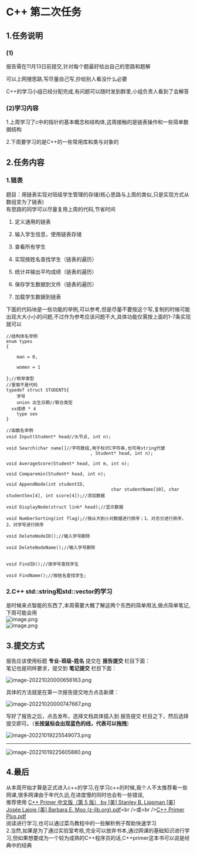 # C++ 第二次任务
## 1.任务说明
### (1)
报告需在11月13日前提交,针对每个题最好给出自己的思路和题解

可以上网搜思路,写尽量自己写,抄给别人看没什么必要

C++的学习小组已经分配完成,有问题可以随时发到群里,小组负责人看到了会解答
### (2)学习内容
1.上周学习了c中的指针的基本概念和结构体,这周接触的是链表操作和一些简单数据结构

2.下周要学习的是C++的一些常用库和类与对象的
## 2.任务内容
### 1.链表

题目：用链表实现对班级学生管理的存储(核心思路与上周的类似,只是实现方式从数组变为了链表)<br />有思路的同学可以尽量复用上周的代码,节省时间

1. 定义通用的链表
2. 输入学生信息，使用链表存储
3. 查看所有学生

4. 实现按姓名查找学生（链表的遍历）
5. 统计并输出平均成绩（链表的遍历）
6. 保存学生数据到文件（链表的遍历）
7. 加载学生数据到链表

下面的代码块是一些功能的举例,可以参考,但是尽量不要按这个写,复制的时候可能出现大大小小的问题,不过作为参考应该问题不大,具体功能仅需按上面的1-7条实现就可以
```
//结构体名举例
enum types
{

	man = 0,

	women = 1

};//枚举类型
//里面不是代码
typedef struct STUDENTS{
	学号
	union 出生日期//联合类型
  xx成绩 * 4
	type sex
}

//函数名举例
void Input(Student* head//头节点, int n);

void Search(char name[]//字符数组,用于标识C字符串,也可用string代替
								, Student* head, int n);

void AverageScore(Student* head, int m, int n);

void Comparemin(Student* head, int n);

void AppendNode(int studentID, 
										char studentName[10], char studentSex[4], int score[4]);//添加数据

void DisplayNode(struct link* head);//显示数据

void NumberSorting(int flag);//按从大到小对数据进行排序；1、对总分进行排序，2、对学号进行排序

void DeleteNodeID();//输入学号删除

void DeleteNodeName();//输入学号删除


void FindID();//按学号查找学生

void FindName();//按姓名查找学生;

```
### 2.C++ std::string和std::vector的学习
是时候来点智能的东西了,本周需要大概了解这两个东西的简单用法,做点简单笔记,下周可能会用<br />![image.png](https://cdn.nlark.com/yuque/0/2022/png/22812957/1667792932599-be54f6eb-9068-4565-a3ac-e4c9a20ce1db.png#averageHue=%23eeeeee&clientId=u9fcf9872-ba28-4&crop=0&crop=0&crop=1&crop=1&from=paste&height=171&id=u355f9f3a&name=image.png&originHeight=299&originWidth=770&originalType=binary&ratio=1&rotation=0&showTitle=false&size=171789&status=done&style=none&taskId=u9fba709c-437b-4ac9-bd9e-db9da431286&title=&width=440)<br />![image.png](https://cdn.nlark.com/yuque/0/2022/png/22812957/1667792970503-19939bd8-6426-4d91-ae2c-e7b06ec3a2a4.png#averageHue=%23f2f2f2&clientId=u9fcf9872-ba28-4&crop=0&crop=0&crop=1&crop=1&from=paste&height=82&id=u443e93b7&name=image.png&originHeight=144&originWidth=750&originalType=binary&ratio=1&rotation=0&showTitle=false&size=68478&status=done&style=none&taskId=uf7f80ed1-5261-4622-b0e0-b90e3195815&title=&width=428.57142857142856)
## 3.提交方式

报告应该使用标题 **专业-班级-姓名** 提交在 **报告提交** 栏目下面：<br />笔记也是同样要求，提交到 **笔记提交** 栏目下面：

![image-20221020000656163.png](https://cdn.nlark.com/yuque/0/2022/png/22280787/1666256175952-a39f76fc-4ee7-4259-b866-fc4425da7bc5.png#averageHue=%23fefdfd&clientId=uc9d8ee34-b56b-4&crop=0&crop=0&crop=1&crop=1&errorMessage=unknown%20error&from=paste&height=564&id=L8hkQ&name=image-20221020000656163.png&originHeight=705&originWidth=1407&originalType=binary&ratio=1&rotation=0&showTitle=false&size=98062&status=error&style=none&taskId=uf8f24865-f5f6-4543-b6fa-171b494147a&title=&width=1125.6)

具体的方法就是在第一次报告提交地方点击新建：

![image-20221020000747667.png](https://cdn.nlark.com/yuque/0/2022/png/22280787/1666256187694-a009a7a2-e3c0-46e0-a556-5080dddff7c2.png#averageHue=%23fdfcfb&clientId=uc9d8ee34-b56b-4&crop=0&crop=0&crop=1&crop=1&errorMessage=unknown%20error&from=paste&height=264&id=SpGaL&name=image-20221020000747667.png&originHeight=330&originWidth=1261&originalType=binary&ratio=1&rotation=0&showTitle=false&size=69509&status=error&style=none&taskId=u05333017-6b3e-491b-8e73-b677e21c452&title=&width=1008.8)

写好了报告之后，点击发布，选择文档具体插入到 报告提交 栏目之下，然后选择提交即可。（**长按鼠标会出现蓝色的线，代表可以拖拽**）

![image-20221019225549073.png](https://cdn.nlark.com/yuque/0/2022/png/22280787/1666256200511-ff896ca1-62cb-41be-b15f-0202ec8dc54c.png#averageHue=%23f4f6f8&clientId=uc9d8ee34-b56b-4&crop=0&crop=0&crop=1&crop=1&errorMessage=unknown%20error&from=paste&height=122&id=IKkJ8&name=image-20221019225549073.png&originHeight=153&originWidth=1261&originalType=binary&ratio=1&rotation=0&showTitle=false&size=16285&status=error&style=none&taskId=u16dc742c-f1d3-4a14-ad10-493dfe25ae1&title=&width=1008.8)

---

![image-20221019225605880.png](https://cdn.nlark.com/yuque/0/2022/png/22280787/1666256205822-d74883d6-708e-4c52-a885-a84a5001eac8.png#averageHue=%23fefefe&clientId=uc9d8ee34-b56b-4&crop=0&crop=0&crop=1&crop=1&errorMessage=unknown%20error&from=paste&height=75&id=fHW3u&name=image-20221019225605880.png&originHeight=94&originWidth=1109&originalType=binary&ratio=1&rotation=0&showTitle=false&size=8093&status=error&style=none&taskId=ua7f50bc3-91bb-41b8-852a-5acf69f9c16&title=&width=887.2)

## 4.最后
从本周开始才算是正式进入c++的学习,在学习c++的时候,我个人不太推荐看一些网课,很多网课由于年代久远,在进度慢的同时也会有一些错误,<br />推荐使用 [C++ Primer 中文版（第 5 版） by [美] Stanley B. Lippman [美] Josée Lajoie [美] Barbara E. Moo (z-lib.org).pdf](https://async-22-c.yuque.com/attachments/yuque/0/2022/pdf/22812957/1667793106904-c909b6b4-f993-4ba2-9f23-00d60cab355c.pdf?_lake_card=%7B%22src%22%3A%22https%3A%2F%2Fasync-22-c.yuque.com%2Fattachments%2Fyuque%2F0%2F2022%2Fpdf%2F22812957%2F1667793106904-c909b6b4-f993-4ba2-9f23-00d60cab355c.pdf%22%2C%22name%22%3A%22C%20%20%20Primer%20%E4%B8%AD%E6%96%87%E7%89%88%EF%BC%88%E7%AC%AC%205%20%E7%89%88%EF%BC%89%20by%20%5B%E7%BE%8E%5D%20Stanley%20B.%20Lippman%20%5B%E7%BE%8E%5D%20Jos%C3%A9e%20Lajoie%20%5B%E7%BE%8E%5D%20Barbara%20E.%20Moo%20(z-lib.org).pdf%22%2C%22size%22%3A208450374%2C%22type%22%3A%22application%2Fpdf%22%2C%22ext%22%3A%22pdf%22%2C%22source%22%3A%22%22%2C%22status%22%3A%22done%22%2C%22download%22%3Atrue%2C%22taskId%22%3A%22ud9c97331-4e3c-4e2b-a7f3-91e2ccd5ff2%22%2C%22taskType%22%3A%22upload%22%2C%22__spacing%22%3A%22both%22%2C%22id%22%3A%22u2234e0d6%22%2C%22margin%22%3A%7B%22top%22%3Atrue%2C%22bottom%22%3Atrue%7D%2C%22card%22%3A%22file%22%7D)<br />或<br />[C++ Primer Plus.pdf](https://async-22-c.yuque.com/attachments/yuque/0/2022/pdf/22812957/1667793127571-e6d7d985-0bbf-405c-a0ea-a873e7275fc6.pdf?_lake_card=%7B%22src%22%3A%22https%3A%2F%2Fasync-22-c.yuque.com%2Fattachments%2Fyuque%2F0%2F2022%2Fpdf%2F22812957%2F1667793127571-e6d7d985-0bbf-405c-a0ea-a873e7275fc6.pdf%22%2C%22name%22%3A%22C%20%20%20Primer%20Plus.pdf%22%2C%22size%22%3A315455013%2C%22type%22%3A%22application%2Fpdf%22%2C%22ext%22%3A%22pdf%22%2C%22source%22%3A%22%22%2C%22status%22%3A%22done%22%2C%22download%22%3Atrue%2C%22taskId%22%3A%22ufbe04649-6022-4b4f-b81d-4e0110afe65%22%2C%22taskType%22%3A%22upload%22%2C%22__spacing%22%3A%22both%22%2C%22id%22%3A%22u05a70990%22%2C%22margin%22%3A%7B%22top%22%3Atrue%2C%22bottom%22%3Atrue%7D%2C%22card%22%3A%22file%22%7D)<br />阅读进行学习,也可以通过菜鸟教程中的一些解析例子帮助快速学习<br />2.当然,如果是为了通过实验室考核,完全可以放弃书本,通过网课的基础知识进行学习,但如果想要成为一个较为成熟的C++程序员的话,C++primer这本书可以说是经典中的经典
